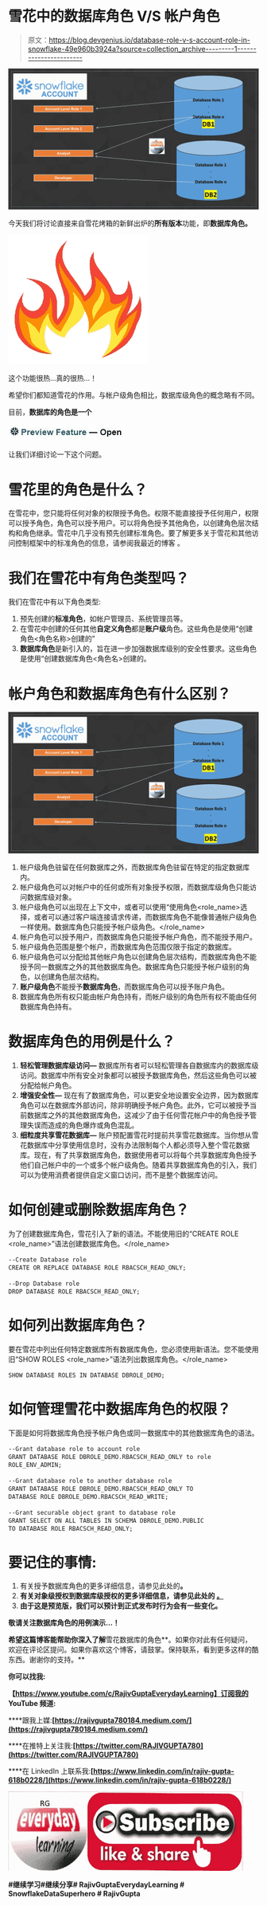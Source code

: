 # 雪花中的数据库角色 V/S 帐户角色

> 原文：<https://blog.devgenius.io/database-role-v-s-account-role-in-snowflake-49e960b3924a?source=collection_archive---------1----------------------->

![](img/7a41adc81304ec9a6b8350fd244f9d18.png)

今天我们将讨论直接来自雪花烤箱的新鲜出炉的**所有版本**功能，即**数据库角色。**

![](img/f8ed34f96831c2fac9d5684c08f3bd37.png)

这个功能很热…真的很热…！

希望你们都知道雪花的作用。与帐户级角色相比，数据库级角色的概念略有不同。

目前，**数据库的角色是一个**

![](img/316ee2182039b38fd78733345a2d7c18.png)

让我们详细讨论一下这个问题。

# 雪花里的角色是什么？

在雪花中，您只能将任何对象的权限授予角色。权限不能直接授予任何用户，权限可以授予角色，角色可以授予用户。可以将角色授予其他角色，以创建角色层次结构和角色继承。雪花中几乎没有预先创建标准角色。要了解更多关于雪花和其他访问控制框架中的标准角色的信息，请参阅我最近的博客 。

# 我们在雪花中有角色类型吗？

我们在雪花中有以下角色类型:

1.  预先创建的**标准角色**，如帐户管理员、系统管理员等。
2.  在雪花中创建的任何其他**自定义角色**都是**账户级**角色。这些角色是使用“创建角色<角色名称>创建的”
3.  **数据库角色**是新引入的，旨在进一步加强数据库级别的安全性要求。这些角色是使用“创建数据库角色<角色名>创建的。

# 帐户角色和数据库角色有什么区别？

![](img/7a41adc81304ec9a6b8350fd244f9d18.png)

1.  帐户级角色驻留在任何数据库之外，而数据库角色驻留在特定的指定数据库内。
2.  帐户级角色可以对帐户中的任何或所有对象授予权限，而数据库级角色只能访问数据库级对象。
3.  帐户级角色可以出现在上下文中，或者可以使用“使用角色<role_name>选择，或者可以通过客户端连接请求传递，而数据库角色不能像普通帐户级角色一样使用。数据库角色只能授予帐户级角色。</role_name>
4.  帐户角色可以授予用户，而数据库角色只能授予帐户角色，而不能授予用户。
5.  帐户级角色范围是整个帐户，而数据库角色范围仅限于指定的数据库。
6.  帐户级角色可以分配给其他帐户角色以创建角色层次结构，而数据库角色不能授予同一数据库之外的其他数据库角色。数据库角色只能授予帐户级别的角色，以创建角色层次结构。
7.  **账户级角色**不能授予**数据库角色**，而数据库角色可以授予账户角色。
8.  数据库角色所有权只能由帐户角色持有，而帐户级别的角色所有权不能由任何数据库角色持有。

# 数据库角色的用例是什么？

1.  **轻松管理数据库级访问—** 数据库所有者可以轻松管理各自数据库内的数据库级访问。数据库中所有安全对象都可以被授予数据库角色，然后这些角色可以被分配给帐户角色。
2.  **增强安全性—** 现在有了数据库角色，可以更安全地设置安全边界，因为数据库角色可以在数据库外部访问，除非明确授予帐户角色。此外，它可以被授予当前数据库之外的其他数据库角色，这减少了由于任何雪花帐户中的角色授予管理失误而造成的角色爆炸或角色混乱。
3.  **细粒度共享雪花数据库—** 账户预配置雪花时提前共享雪花数据库。当你想从雪花数据库中分享使用信息时，没有办法限制每个人都必须导入整个雪花数据库。现在，有了共享数据库角色，数据使用者可以将每个共享数据库角色授予他们自己帐户中的一个或多个帐户级角色。随着共享数据库角色的引入，我们可以为使用消费者提供自定义窗口访问，而不是整个数据库访问。

# 如何创建或删除数据库角色？

为了创建数据库角色，雪花引入了新的语法。不能使用旧的“CREATE ROLE <role_name>”语法创建数据库角色。</role_name>

```
--Create Database role
CREATE OR REPLACE DATABASE ROLE RBACSCH_READ_ONLY;

--Drop Database role
DROP DATABASE ROLE RBACSCH_READ_ONLY;
```

# 如何列出数据库角色？

要在雪花中列出任何特定数据库所有数据库角色，您必须使用新语法。您不能使用旧“SHOW ROLES <role_name>”语法列出数据库角色。</role_name>

```
SHOW DATABASE ROLES IN DATABASE DBROLE_DEMO;
```

# 如何管理雪花中数据库角色的权限？

下面是如何将数据库角色授予帐户角色或同一数据库中的其他数据库角色的语法。

```
--Grant database role to account role
GRANT DATABASE ROLE DBROLE_DEMO.RBACSCH_READ_ONLY to role ROLE_ENV_ADMIN;

--Grant database role to another database role
GRANT DATABASE ROLE DBROLE_DEMO.RBACSCH_READ_ONLY TO 
DATABASE ROLE DBROLE_DEMO.RBACSCH_READ_WRITE;

--Grant securable object grant to database role
GRANT SELECT ON ALL TABLES IN SCHEMA DBROLE_DEMO.PUBLIC 
TO DATABASE ROLE RBACSCH_READ_ONLY;
```

# 要记住的事情:

1.  有关授予数据库角色的更多详细信息，请参见此处的[](https://docs.snowflake.com/en/sql-reference/sql/grant-database-role.html#grant-database-role)****。****
2.  **有关对象级授权到数据库级授权的更多详细信息，请参见此处的 [**。**](https://docs.snowflake.com/en/sql-reference/sql/grant-privilege.html#database-roles)**
3.  **由于这是预览版，我们可以预计到正式发布时行为会有一些变化。**

****敬请关注数据库角色的用例演示…！****

**希望这篇博客能帮助你深入了解**雪花数据库的角色**。如果你对此有任何疑问，欢迎在评论区提问。如果你喜欢这个博客，请鼓掌。保持联系，看到更多这样的酷东西。谢谢你的支持。**

****你可以找我:****

**【https://www.youtube.com/c/RajivGuptaEverydayLearning】订阅我的 YouTube 频道:**

****跟我上媒:**[https://rajivgupta780184.medium.com/](https://rajivgupta780184.medium.com/)**

****在推特上关注我:**[https://twitter.com/RAJIVGUPTA780](https://twitter.com/RAJIVGUPTA780)**

****在 LinkedIn 上联系我:**[https://www.linkedin.com/in/rajiv-gupta-618b0228/](https://www.linkedin.com/in/rajiv-gupta-618b0228/)**

**![](img/f193b0c42922eb4b58fa84cee8e00b7c.png)**

****#继续学习#继续分享# RajivGuptaEverydayLearning # SnowflakeDataSuperhero # RajivGupta****
